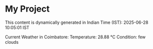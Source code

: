 # My Project

This content is dynamically generated in Indian Time (IST): 2025-06-28 10:05:01 IST


Current Weather in Coimbatore:
Temperature: 28.88 °C
Condition: few clouds
